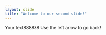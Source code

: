 ```yaml
---
layout: slide
title: "Welcome to our second slide!"
---
```

Your text888888
Use the left arrow to go back!
